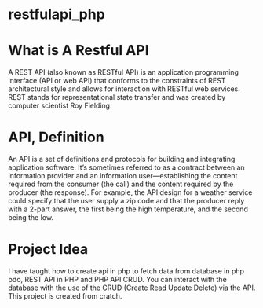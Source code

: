 # restfulapi_php
# What is A Restful API
A REST API (also known as RESTful API) is an application programming interface (API or web API) that conforms to the constraints of REST architectural style and allows for interaction with RESTful web services. REST stands for representational state transfer and was created by computer scientist Roy Fielding.

# API, Definition
An API is a set of definitions and protocols for building and integrating application software. It’s sometimes referred to as a contract between an information provider and an information user—establishing the content required from the consumer (the call) and the content required by the producer (the response). For example, the API design for a weather service could specify that the user supply a zip code and that the producer reply with a 2-part answer, the first being the high temperature, and the second being the low.  

# Project Idea
I have taught how to create api in php to fetch data from database in php pdo, REST API in PHP and PHP API CRUD. You can interact with the database with the use of the CRUD (Create Read Update Delete) via the API. This project is created from cratch.



